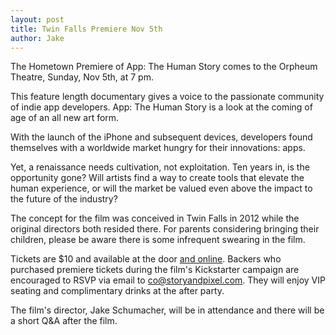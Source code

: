 ```yaml
---
layout: post
title: Twin Falls Premiere Nov 5th
author: Jake
---
```


The Hometown Premiere of App: The Human Story comes to the Orpheum Theatre, Sunday, Nov 5th, at 7 pm.

This feature length documentary gives a voice to the passionate community of indie app developers. App: The Human Story is a look at the coming of age of an all new art form.

With the launch of the iPhone and subsequent devices, developers found themselves with a worldwide market hungry for their innovations: apps.

Yet, a renaissance needs cultivation, not exploitation. Ten years in, is the opportunity gone? Will artists find a way to create tools that elevate the human experience, or will the market be valued even above the impact to the future of the industry?

The concept for the film was conceived in Twin Falls in 2012 while the original directors both resided there. For parents considering bringing their children, please be aware there is some infrequent swearing in the film.

Tickets are $10 and available at the door [and online](https://app.arts-people.com/index.php?show=81800). Backers who purchased premiere tickets during the film's Kickstarter campaign are encouraged to RSVP via email to <a href="mailto:co@storyandpixel.com">co@storyandpixel.com</a>. They will enjoy VIP seating and complimentary drinks at the after party. 

The film's director, Jake Schumacher, will be in attendance and there will be a short Q&A after the film.
